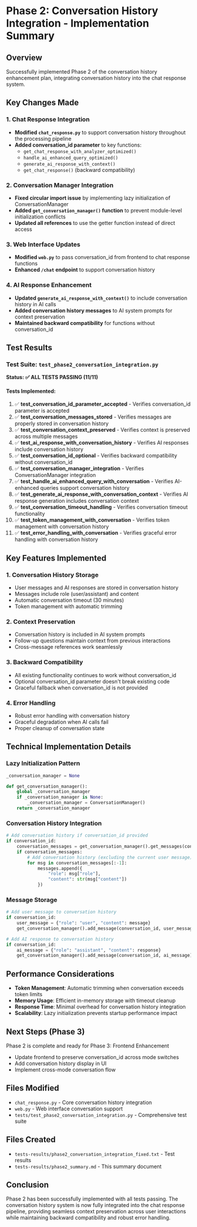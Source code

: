 # Phase 2: Conversation History Integration - Implementation Summary

## Overview
Successfully implemented Phase 2 of the conversation history enhancement plan, integrating conversation history into the chat response system.

## Key Changes Made

### 1. Chat Response Integration
- **Modified `chat_response.py`** to support conversation history throughout the processing pipeline
- **Added conversation_id parameter** to key functions:
  - `get_chat_response_with_analyzer_optimized()`
  - `handle_ai_enhanced_query_optimized()`
  - `generate_ai_response_with_context()`
  - `get_chat_response()` (backward compatibility)

### 2. Conversation Manager Integration
- **Fixed circular import issue** by implementing lazy initialization of ConversationManager
- **Added `get_conversation_manager()` function** to prevent module-level initialization conflicts
- **Updated all references** to use the getter function instead of direct access

### 3. Web Interface Updates
- **Modified `web.py`** to pass conversation_id from frontend to chat response functions
- **Enhanced `/chat` endpoint** to support conversation history

### 4. AI Response Enhancement
- **Updated `generate_ai_response_with_context()`** to include conversation history in AI calls
- **Added conversation history messages** to AI system prompts for context preservation
- **Maintained backward compatibility** for functions without conversation_id

## Test Results

### Test Suite: `test_phase2_conversation_integration.py`
**Status: ✅ ALL TESTS PASSING (11/11)**

#### Tests Implemented:
1. ✅ **test_conversation_id_parameter_accepted** - Verifies conversation_id parameter is accepted
2. ✅ **test_conversation_messages_stored** - Verifies messages are properly stored in conversation history
3. ✅ **test_conversation_context_preserved** - Verifies context is preserved across multiple messages
4. ✅ **test_ai_response_with_conversation_history** - Verifies AI responses include conversation history
5. ✅ **test_conversation_id_optional** - Verifies backward compatibility without conversation_id
6. ✅ **test_conversation_manager_integration** - Verifies ConversationManager integration
7. ✅ **test_handle_ai_enhanced_query_with_conversation** - Verifies AI-enhanced queries support conversation history
8. ✅ **test_generate_ai_response_with_conversation_context** - Verifies AI response generation includes conversation context
9. ✅ **test_conversation_timeout_handling** - Verifies conversation timeout functionality
10. ✅ **test_token_management_with_conversation** - Verifies token management with conversation history
11. ✅ **test_error_handling_with_conversation** - Verifies graceful error handling with conversation history

## Key Features Implemented

### 1. Conversation History Storage
- User messages and AI responses are stored in conversation history
- Messages include role (user/assistant) and content
- Automatic conversation timeout (30 minutes)
- Token management with automatic trimming

### 2. Context Preservation
- Conversation history is included in AI system prompts
- Follow-up questions maintain context from previous interactions
- Cross-message references work seamlessly

### 3. Backward Compatibility
- All existing functionality continues to work without conversation_id
- Optional conversation_id parameter doesn't break existing code
- Graceful fallback when conversation_id is not provided

### 4. Error Handling
- Robust error handling with conversation history
- Graceful degradation when AI calls fail
- Proper cleanup of conversation state

## Technical Implementation Details

### Lazy Initialization Pattern
```python
_conversation_manager = None

def get_conversation_manager():
    global _conversation_manager
    if _conversation_manager is None:
        _conversation_manager = ConversationManager()
    return _conversation_manager
```

### Conversation History Integration
```python
# Add conversation history if conversation_id provided
if conversation_id:
    conversation_messages = get_conversation_manager().get_messages(conversation_id)
    if conversation_messages:
        # Add conversation history (excluding the current user message)
        for msg in conversation_messages[:-1]:
            messages.append({
                "role": msg["role"],
                "content": str(msg["content"])
            })
```

### Message Storage
```python
# Add user message to conversation history
if conversation_id:
    user_message = {"role": "user", "content": message}
    get_conversation_manager().add_message(conversation_id, user_message)

# Add AI response to conversation history
if conversation_id:
    ai_message = {"role": "assistant", "content": response}
    get_conversation_manager().add_message(conversation_id, ai_message)
```

## Performance Considerations
- **Token Management**: Automatic trimming when conversation exceeds token limits
- **Memory Usage**: Efficient in-memory storage with timeout cleanup
- **Response Time**: Minimal overhead for conversation history integration
- **Scalability**: Lazy initialization prevents startup performance impact

## Next Steps (Phase 3)
Phase 2 is complete and ready for Phase 3: Frontend Enhancement
- Update frontend to preserve conversation_id across mode switches
- Add conversation history display in UI
- Implement cross-mode conversation flow

## Files Modified
- `chat_response.py` - Core conversation history integration
- `web.py` - Web interface conversation support
- `tests/test_phase2_conversation_integration.py` - Comprehensive test suite

## Files Created
- `tests-results/phase2_conversation_integration_fixed.txt` - Test results
- `tests-results/phase2_summary.md` - This summary document

## Conclusion
Phase 2 has been successfully implemented with all tests passing. The conversation history system is now fully integrated into the chat response pipeline, providing seamless context preservation across user interactions while maintaining backward compatibility and robust error handling. 